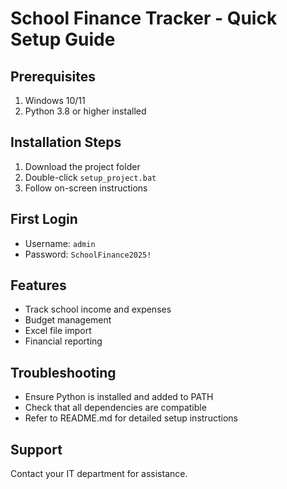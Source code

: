 # School Finance Tracker - Quick Setup Guide

## Prerequisites
1. Windows 10/11
2. Python 3.8 or higher installed

## Installation Steps
1. Download the project folder
2. Double-click `setup_project.bat`
3. Follow on-screen instructions

## First Login
- Username: `admin`
- Password: `SchoolFinance2025!`

## Features
- Track school income and expenses
- Budget management
- Excel file import
- Financial reporting

## Troubleshooting
- Ensure Python is installed and added to PATH
- Check that all dependencies are compatible
- Refer to README.md for detailed setup instructions

## Support
Contact your IT department for assistance.

